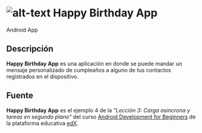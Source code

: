 # ![alt-text][logo] Happy Birthday App

Android App

## Descripción

**Happy Birthday App** es una aplicación en donde se puede mandar un mensaje personalizado de cumpleaños a alguno de tus contactos registrados en el dispositivo.

## Fuente

**Happy Birthday App** es el ejemplo 4 de la _"Lección 3: Carga asíncrona y tareas en segundo plano"_ del curso [Android Development for Beginners](https://courses.edx.org/courses/course-v1:GalileoX+CAAD002X+1T2017/info) de la plataforma educativa [edX](https://www.edx.org/).

[logo]: https://github.com/ShellCore/HappyBirthdayApp/raw/master/app/src/main/res/mipmap-mdpi/ic_launcher.png "Handler List Logo"